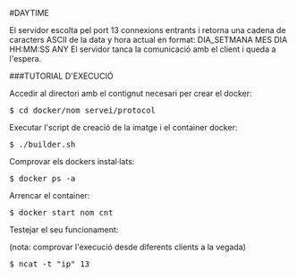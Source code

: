 #DAYTIME

El servidor escolta pel port 13 connexions entrants i retorna una cadena de caracters ASCII de la data y hora actual en format:
DIA_SETMANA MES DIA HH:MM:SS ANY
El servidor tanca la comunicació amb el client i queda a l'espera.


###TUTORIAL D'EXECUCIÓ

Accedir al directori amb el contignut necesari per crear el docker:
<pre>$ cd docker/nom_servei/protocol</pre>

Executar l'script de creació de la imatge i el container docker:

<pre>$ ./builder.sh</pre>

Comprovar els dockers instal·lats:

<pre>$ docker ps -a</pre>	

Arrencar el container:

<pre>$ docker start nom_cnt</pre>

Testejar el seu funcionament:

(nota: comprovar l'execució desde diferents clients a la vegada)

<pre>$ ncat -t "ip" 13</pre>


